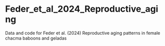 # Feder_et_al_2024_Reproductive_aging
Data and code for Feder et al. (2024) Reproductive aging patterns in female chacma baboons and geladas
